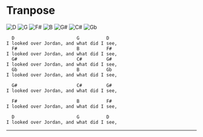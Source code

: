 # Tranpose
![D](https://chordgenerator.net/D.png?p=xx0232&s=2) ![G](https://chordgenerator.net/G.png?p=320003&s=2) ![F#](https://chordgenerator.net/F#.png?p=244322&s=2) ![B](https://chordgenerator.net/B.png?p=x24442&s=2) ![G#](https://chordgenerator.net/G#.png?p=133211&s=2) ![C#](https://chordgenerator.net/C#.png?p=xx3121&s=2) ![Gb](https://chordgenerator.net/Gb.png?p=244322&s=2) 

	  D                       G          D  
	I looked over Jordan, and what did I see,  
	  F#                      B          F#  
	I looked over Jordan, and what did I see,  
	  G#                      C#         G#  
	I looked over Jordan, and what did I see,  
	  Gb                      B          Gb  
	I looked over Jordan, and what did I see,  

	  G#                      C#         G#  
	I looked over Jordan, and what did I see,  

	  F#                      B          F#  
	I looked over Jordan, and what did I see,  

	  D                       G          D  
	I looked over Jordan, and what did I see,  

---------------  

